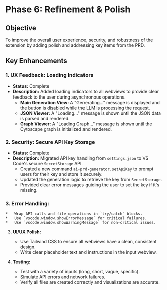 # Phase 6: Refinement & Polish

## Objective
To improve the overall user experience, security, and robustness of the extension by adding polish and addressing key items from the PRD.

## Key Enhancements

### 1. UX Feedback: Loading Indicators
- **Status:** Complete
- **Description:** Added loading indicators to all webviews to provide clear feedback to the user during asynchronous operations.
  - **Main Generation View:** A "Generating..." message is displayed and the button is disabled while the LLM is processing the request.
  - **JSON Viewer:** A "Loading..." message is shown until the JSON data is parsed and rendered.
  - **Graph Viewer:** A "Loading Graph..." message is shown until the Cytoscape graph is initialized and rendered.

### 2. Security: Secure API Key Storage
- **Status:** Complete
- **Description:** Migrated API key handling from `settings.json` to VS Code's secure `SecretStorage` API.
  - Created a new command `ai-prd-generator.setApiKey` to prompt users for their key and store it securely.
  - Updated the generation logic to retrieve the key from `SecretStorage`.
  - Provided clear error messages guiding the user to set the key if it's missing.

### 3. Error Handling:
    *   Wrap API calls and file operations in `try/catch` blocks.
    *   Use `vscode.window.showErrorMessage` for critical failures.
    *   Use `vscode.window.showWarningMessage` for non-critical issues.

3.  **UI/UX Polish:**
    *   Use Tailwind CSS to ensure all webviews have a clean, consistent design.
    *   Write clear placeholder text and instructions in the input webview.

4.  **Testing:**
    *   Test with a variety of inputs (long, short, vague, specific).
    *   Simulate API errors and network failures.
    *   Verify all files are created correctly and visualizations are accurate.
